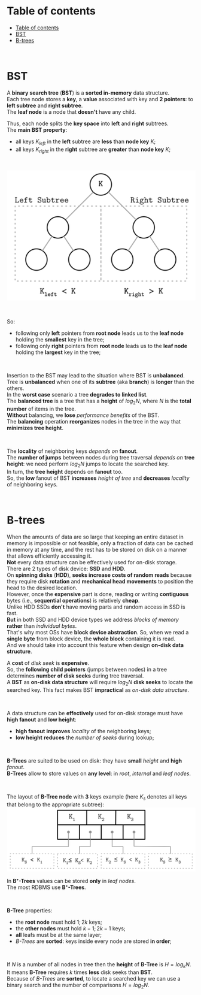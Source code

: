 # Table of contents
<!-- TOC -->
* [Table of contents](#table-of-contents)
* [BST](#bst)
* [B-trees](#b-trees)
<!-- TOC -->

<br>

# BST
A **binary search tree** (**BST**) is a **sorted in-memory** data structure.<br>
Each tree node stores a **key**, a **value** associated with key and **2 pointers**: to **left subtree** and **right subtree**.<br>
The **leaf node** is a node that **doesn't** have any child.<br>

Thus, each node splits the **key space** into **left** and **right** subtrees.<br>
The **main BST property**:
- all keys $`K_{left}`$ in the **left** subtree are **less** than **node key** $`K`$;
- all keys $`K_{right}`$ in the **right** subtree are **greater** than **node key** $`K`$;

<br>

![binary-tree-invariant](/img/binary-tree-invariant.png)

<br>

So:
- following only **left** pointers from **root node** leads us to the **leaf node** holding the **smallest** key in the tree;
- following only **right** pointers from **root node** leads us to the **leaf node** holding the **largest** key in the tree;

<br>

Insertion to the BST may lead to the situation where BST is **unbalanced**.<br>
Tree is **unbalanced** when one of its **subtree** (aka **branch**) is **longer** than the others.<br>
In the **worst case** scenario a tree **degrades to linked list**.<br>
The **balanced tree** is a tree that has a **height** of $`log_{2}N`$, where $`N`$ is the **total number** of items in the tree.<br>
**Without** balancing, we **lose** _performance benefits_ of the BST.<br>
The **balancing** operation **reorganizes** nodes in the tree in the way that **minimizes tree height**.<br>

<br>

The **locality** of neighboring keys _depends on_ **fanout**.<br>
The **number of jumps** between nodes during tree traversal _depends on_ **tree height**: we need perform $`log_{2}N`$ jumps to locate the searched key.<br>
In turn, the **tree height** depends on **fanout** too.<br>
So, the **low** fanout of BST **increases** _height of tree_ and **decreases** _locality_ of neighboring keys.<br>

<br>

# B-trees
When the amounts of data are so large that keeping an entire dataset in memory is impossible or not feasible, 
only a fraction of data can be cached in memory at any time, and the rest has to be stored on disk on a manner that allows efficiently accessing it.<br>
**Not** every data structure can be effectively used for on-disk storage.<br>
There are 2 types of disk device: **SSD** and **HDD**.<br>
On **spinning disks** (**HDD**), **seeks increase costs of random reads** because they require disk **rotation** and 
**mechanical head movements** to position the head to the desired location.<br>
However, once the **expensive** part is done, reading or writing **contiguous** bytes (i.e., **sequential operations**) is relatively **cheap**.<br>
Unlike HDD SSDs **don't** have moving parts and random access in SSD is fast.<br>
**But** in both SSD and HDD device types we address _blocks of memory_ **rather** than _individual bytes_.<br>
That's why most OSs have **block device abstraction**. So, when we read a **single byte** from block device, the **whole block** containing it is read.<br>
And we should take into account this feature when design **on-disk data structure**.<br>

A **cost** of _disk seek_ is **expensive**.<br>
So, the **following child pointers** (jumps between nodes) in a tree determines **number of disk seeks** during tree traversal.<br>
A **BST** as **on-disk data structure** will require $`log_{2}N`$ **disk seeks** to locate the searched key. This fact makes BST 
**impractical** as _on-disk data structure_.<br>

<br>

A data structure can be **effectively** used for on-disk storage must have **high fanout** and **low height**:
- **high fanout** **improves** _locality_ of the neighboring keys;
- **low height** **reduces** the _number of seeks_ during lookup;

<br>

**B-Trees** are suited to be used on disk: they have **small** _height_ and **high** _fanout_.<br>
**B-Trees** allow to store values on **any level**: in _root_, _internal_ and _leaf nodes_.<br>

<br>

The layout of **B-Tree node** with **3** keys example (here $`K_{s}`$ denotes all keys that belong to the appropriate subtree):<br>
![btrees-node-layout](/img/btrees-node-layout.png)
<br>

In **B⁺-Trees** values can be stored **only** in _leaf nodes_.<br>
The most RDBMS use **B⁺-Trees**.<br>

<br>

**B-Tree** properties:
- the **root node** must hold $`1; 2k`$ keys;
- the **other nodes** must hold $`k-1; 2k-1`$ keys;
- **all** leafs must be at the same layer;
- _B-Trees_ are **sorted**: keys inside every node are stored **in order**;

<br>

If $`N`$ is a number of all nodes in tree then the **height** of **B-Tree** is $`H=log_{k}N`$.<br>
It means **B-Tree** requires $`k`$ times **less** disk seeks than **BST**.<br>
Because of _B-Trees_ are **sorted**, to locate a searched key we can use a binary search and the number of comparisons $`H=log_{2}N`$.<br>
